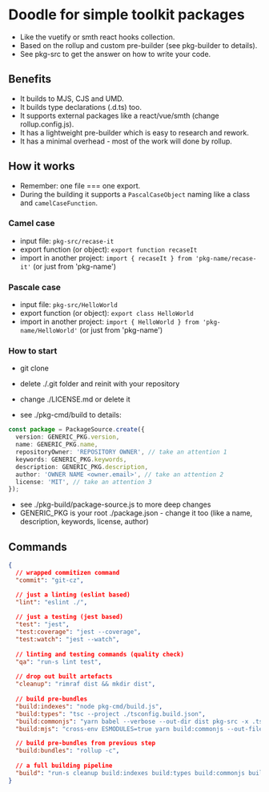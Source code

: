 # Doodle for simple toolkit packages

- Like the vuetify or smth react hooks collection.
- Based on the rollup and custom pre-builder (see pkg-builder to details).
- See pkg-src to get the answer on how to write your code.

## Benefits 

- It builds to MJS, CJS and UMD.
- It builds type declarations (.d.ts) too.
- It supports external packages like a react/vue/smth (change rollup.config.js).
- It has a lightweight pre-builder which is easy to research and rework.
- It has a minimal overhead - most of the work will done by rollup. 

## How it works

- Remember: one file === one export.
- During the building it supports a ```PascalCaseObject``` naming like a class and ```camelCaseFunction```.

### Camel case

- input file: ```pkg-src/recase-it```
- export function (or object): ```export function recaseIt```
- import in another project: ```import { recaseIt } from 'pkg-name/recase-it'``` (or just from 'pkg-name')

### Pascale case

- input file: ```pkg-src/HelloWorld```
- export function (or object): ```export class HelloWorld```
- import in another project: ```import { HelloWorld } from 'pkg-name/HelloWorld'``` (or just from 'pkg-name')

### How to start

- git clone
- delete ./.git folder and reinit with your repository
- change ./LICENSE.md or delete it

- see ./pkg-cmd/build to details:

```ts
const package = PackageSource.create({
  version: GENERIC_PKG.version,
  name: GENERIC_PKG.name,
  repositoryOwner: 'REPOSITORY OWNER', // take an attention 1
  keywords: GENERIC_PKG.keywords,
  description: GENERIC_PKG.description,
  author: 'OWNER NAME <owner.email>', // take an attention 2
  license: 'MIT', // take an attention 3
});
```

- see ./pkg-build/package-source.js to more deep changes
- GENERIC_PKG is your root ./package.json - change it too (like a name, description, keywords, license, author)

## Commands
```json
{ 
  // wrapped commitizen command
  "commit": "git-cz",

  // just a linting (eslint based)
  "lint": "eslint ./",
  
  // just a testing (jest based)
  "test": "jest",
  "test:coverage": "jest --coverage",
  "test:watch": "jest --watch",
  
  // linting and testing commands (quality check)
  "qa": "run-s lint test",
  
  // drop out built artefacts 
  "cleanup": "rimraf dist && mkdir dist",
  
  // build pre-bundles
  "build:indexes": "node pkg-cmd/build.js",
  "build:types": "tsc --project ./tsconfig.build.json",
  "build:commonjs": "yarn babel --verbose --out-dir dist pkg-src -x .ts --ignore '**/*.d.ts','**/*.test.ts'",
  "build:mjs": "cross-env ESMODULES=true yarn build:commonjs --out-file-extension .mjs",

  // build pre-bundles from previous step
  "build:bundles": "rollup -c",
  
  // a full building pipeline
  "build": "run-s cleanup build:indexes build:types build:commonjs build:mjs build:bundles"
}
```